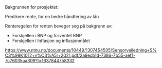 Bakgrunnen for prosjektet:

Predikere rente, for en bedre håndtering av lån


Renteregelen for renten beveger seg på bakgrunn av:
- Forskjellen i BNP og forventet BNP
- Forskjellen i Inflasjon og inflasjonmålet

https://www.ntnu.no/documents/10449/1307454505/Sensorveiledning+S%C3%98K1012+v%C3%A5r+2021.pdf/2a9ecb1d-7386-7b55-aef1-7c76035aa309?t=1637844758332

